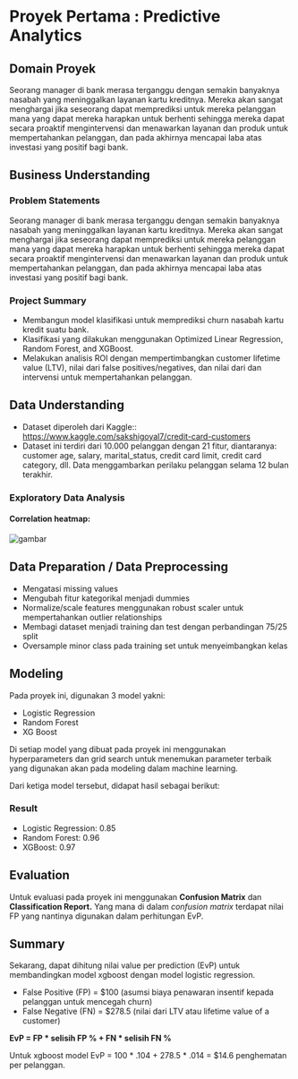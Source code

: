 # Proyek Pertama : Predictive Analytics

## Domain Proyek
Seorang manager di bank merasa terganggu dengan semakin banyaknya nasabah yang meninggalkan layanan kartu kreditnya. Mereka akan sangat menghargai jika seseorang dapat memprediksi untuk mereka pelanggan mana yang dapat mereka harapkan untuk berhenti sehingga mereka dapat secara proaktif mengintervensi dan menawarkan layanan dan produk untuk mempertahankan pelanggan, dan pada akhirnya mencapai laba atas investasi yang positif bagi bank.

## Business Understanding

### Problem Statements
Seorang manager di bank merasa terganggu dengan semakin banyaknya nasabah yang meninggalkan layanan kartu kreditnya. Mereka akan sangat menghargai jika seseorang dapat memprediksi untuk mereka pelanggan mana yang dapat mereka harapkan untuk berhenti sehingga mereka dapat secara proaktif mengintervensi dan menawarkan layanan dan produk untuk mempertahankan pelanggan, dan pada akhirnya mencapai laba atas investasi yang positif bagi bank.

### Project Summary
- Membangun model klasifikasi untuk memprediksi churn nasabah kartu kredit suatu bank.
- Klasifikasi yang dilakukan menggunakan Optimized Linear Regression, Random Forest, and XGBoost.
- Melakukan analisis ROI dengan mempertimbangkan customer lifetime value (LTV), nilai dari false positives/negatives, dan nilai dari dan intervensi untuk mempertahankan pelanggan.

## Data Understanding
- Dataset diperoleh dari Kaggle:: https://www.kaggle.com/sakshigoyal7/credit-card-customers
- Dataset ini terdiri dari 10.000 pelanggan dengan 21 fitur, diantaranya: customer age, salary, marital_status, credit card limit, credit card category, dll. Data menggambarkan perilaku pelanggan selama 12 bulan terakhir.

### Exploratory Data Analysis
#### Correlation heatmap:
![gambar](https://user-images.githubusercontent.com/99348807/202886627-e41b287a-15f3-4983-9f9e-7f99b1d8158d.jpg)

## Data Preparation / Data Preprocessing
- Mengatasi missing values
- Mengubah fitur kategorikal menjadi dummies
- Normalize/scale features menggunakan robust scaler untuk mempertahankan outlier relationships
- Membagi dataset menjadi training dan test dengan perbandingan 75/25 split
- Oversample minor class pada training set untuk menyeimbangkan kelas

## Modeling 
Pada proyek ini, digunakan 3 model yakni:
- Logistic Regression
- Random Forest
- XG Boost 

Di setiap model yang dibuat pada proyek ini menggunakan hyperparameters dan grid search untuk menemukan parameter terbaik yang digunakan akan pada modeling dalam machine learning.

Dari ketiga model tersebut, didapat hasil sebagai berikut: 
### Result 
- Logistic Regression: 0.85
- Random Forest: 0.96
- XGBoost: 0.97

## Evaluation
Untuk evaluasi pada proyek ini menggunakan **Confusion Matrix** dan **Classification Report.** Yang mana di dalam _confusion matrix_ terdapat nilai FP yang nantinya digunakan dalam perhitungan EvP.

## Summary
Sekarang, dapat dihitung nilai value per prediction (EvP) untuk membandingkan model xgboost dengan model logistic regression.

- False Positive (FP) = $100 (asumsi biaya penawaran insentif kepada pelanggan untuk mencegah churn)
- False Negative (FN) = $278.5 (nilai dari LTV atau lifetime value of a customer)

**EvP = FP * selisih FP % + FN * selisih FN %**

Untuk xgboost model
EvP = 100 * .104 + 278.5 * .014 = $14.6 penghematan per pelanggan.
